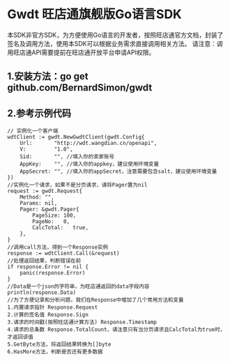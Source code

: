 # Gwdt 旺店通旗舰版Go语言SDK

本SDK非官方SDK，为方便使用Go语言的开发者，按照旺店通官方文档，封装了签名及调用方法，使用本SDK可以根据业务需求直接调用相关方法。
请注意：调用旺店通API需要提前在旺店通开放平台申请API权限。

## 1.安装方法：go get github.com/BernardSimon/gwdt
## 2.参考示例代码
    // 实例化一个客户端
	wdtClient := gwdt.NewGwdtClient(gwdt.Config{
		Url:       "http://wdt.wangdian.cn/openapi",
		V:         "1.0",
		Sid:       "", //填入你的卖家账号
		AppKey:    "", //填入你的appkey，建议使用环境变量
		AppSecret: "", //填入你的appSecret，注意需要包含salt，建议使用环境变量
	})
    //实例化一个请求，如果不是分页请求，请将Pager置为nil
	request := gwdt.Request{
		Method: "",
		Params: nil,
		Pager: &gwdt.Pager{
			PageSize: 100,
			PageNo:   0,
			CalcTotal:   true,
		},
	}
	//调用call方法，得到一个Response实例
	response := wdtClient.Call(&request)
    //处理返回结果，判断错误在前
	if response.Error != nil {
		panic(response.Error)
	}
    //Data是一个json的字符串，为旺店通返回的data字段内容
	println(response.Data)
    //为了方便记录和分析问题，我们在Response中增加了几个常用方法和变量
    1.内置请求指针 Response.Request
    2.计算的签名值 Response.Sign
    3.请求的时间戳(按照旺店通计算方法) Response.Timestamp
    4.请求的总条数 Response.TotalCount，请注意只有当分页请求且CalcTotal为true时，才返回该值
    5.GetByte方法，将返回结果转换为[]byte
    6.HasMore方法，判断是否还有更多数据